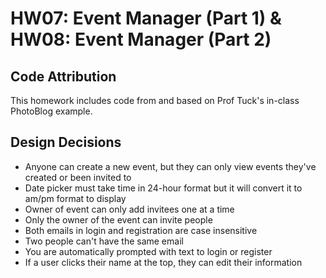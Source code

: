 # HW07: Event Manager (Part 1) & HW08: Event Manager (Part 2)

## Code Attribution

This homework includes code from and based on Prof Tuck's in-class PhotoBlog example.

## Design Decisions

- Anyone can create a new event, but they can only view events they've created
  or been invited to
- Date picker must take time in 24-hour format but it will convert it to am/pm 
  format to display
- Owner of event can only add invitees one at a time
- Only the owner of the event can invite people
- Both emails in login and registration are case insensitive
- Two people can't have the same email 
- You are automatically prompted with text to login or register 
- If a user clicks their name at the top, they can edit their information 
